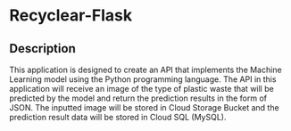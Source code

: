 # Recyclear-Flask
## Description
This application is designed to create an API that implements the Machine Learning model using the Python programming language. The API in this application will receive an image of the type of plastic waste that will be predicted by the model and return the prediction results in the form of JSON. The inputted image will be stored in Cloud Storage Bucket and the prediction result data will be stored in Cloud SQL (MySQL).
